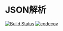 # JSON解析
[![Build Status](https://travis-ci.org/raylax/lite-json.svg?branch=master)](https://travis-ci.org/raylax/lite-json)
[![codecov](https://codecov.io/gh/raylax/lite-json/branch/master/graph/badge.svg?token=LVYyFgTtns)](https://codecov.io/gh/raylax/lite-json)